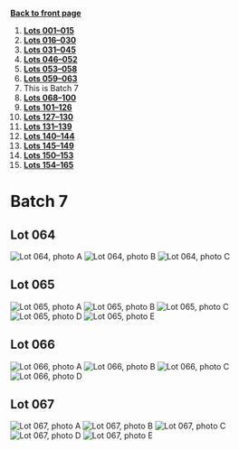 [**Back to front page**](/README.md)
1.  [**Lots 001&ndash;015**](./Batch-01.md)
2.  [**Lots 016&ndash;030**](./Batch-02.md)
3.  [**Lots 031&ndash;045**](./Batch-03.md)
4.  [**Lots 046&ndash;052**](./Batch-04.md)
5.  [**Lots 053&ndash;058**](./Batch-05.md)
6.  [**Lots 059&ndash;063**](./Batch-06.md)
7.  This is Batch 7
8.  [**Lots 068&ndash;100**](./Batch-08.md)
9.  [**Lots 101&ndash;126**](./Batch-09.md)
10. [**Lots 127&ndash;130**](./Batch-10.md)
11. [**Lots 131&ndash;139**](./Batch-11.md)
12. [**Lots 140&ndash;144**](./Batch-12.md)
13. [**Lots 145&ndash;149**](./Batch-13.md)
14. [**Lots 150&ndash;153**](./Batch-14.md)
15. [**Lots 154&ndash;165**](./Batch-15.md)

# Batch 7

<section>
    <h2>Lot 064</h2>
    <img src="../pic/train-064a.jpg" alt="Lot 064, photo A">
    <img src="../pic/train-064b.jpg" alt="Lot 064, photo B">
    <img src="../pic/train-064c.jpg" alt="Lot 064, photo C">
</section>
<section>
    <h2>Lot 065</h2>
    <img src="../pic/train-065a.jpg" alt="Lot 065, photo A">
    <img src="../pic/train-065b.jpg" alt="Lot 065, photo B">
    <img src="../pic/train-065c.jpg" alt="Lot 065, photo C">
    <img src="../pic/train-065d.jpg" alt="Lot 065, photo D">
    <img src="../pic/train-065e.jpg" alt="Lot 065, photo E">
</section>
<section>
    <h2>Lot 066</h2>
    <img src="../pic/train-066a.jpg" alt="Lot 066, photo A">
    <img src="../pic/train-066b.jpg" alt="Lot 066, photo B">
    <img src="../pic/train-066c.jpg" alt="Lot 066, photo C">
    <img src="../pic/train-066d.jpg" alt="Lot 066, photo D">
</section>
<section>
    <h2>Lot 067</h2>
    <img src="../pic/train-067a.jpg" alt="Lot 067, photo A">
    <img src="../pic/train-067b.jpg" alt="Lot 067, photo B">
    <img src="../pic/train-067c.jpg" alt="Lot 067, photo C">
    <img src="../pic/train-067d.jpg" alt="Lot 067, photo D">
    <img src="../pic/train-067e.jpg" alt="Lot 067, photo E">
</section>